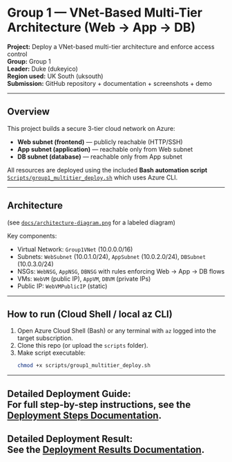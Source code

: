 # Group 1 — VNet-Based Multi-Tier Architecture (Web → App → DB)

**Project:** Deploy a VNet-based multi-tier architecture and enforce access control  
**Group:** Group 1  
**Leader:** Duke (dukeyico)  
**Region used:** UK South (uksouth)  
**Submission:** GitHub repository + documentation + screenshots + demo

---

## Overview
This project builds a secure 3-tier cloud network on Azure:
- **Web subnet (frontend)** — publicly reachable (HTTP/SSH)
- **App subnet (application)** — reachable only from Web subnet
- **DB subnet (database)** — reachable only from App subnet

All resources are deployed using the included **Bash automation script** [`Scripts/group1_multitier_deploy.sh`](Scripts/group1_multitier_deploy.sh) which uses Azure CLI.

---

## Architecture
(see [`docs/architecture-diagram.png`](docs/Labeled%20Architecture%20diagram.png) for a labeled diagram)

Key components:
- Virtual Network: `Group1VNet` (10.0.0.0/16)
- Subnets: `WebSubnet` (10.0.1.0/24), `AppSubnet` (10.0.2.0/24), `DBSubnet` (10.0.3.0/24)
- NSGs: `WebNSG`, `AppNSG`, `DBNSG` with rules enforcing Web → App → DB flows
- VMs: `WebVM` (public IP), `AppVM`, `DBVM` (private IPs)
- Public IP: `WebVMPublicIP` (static)

---

## How to run (Cloud Shell / local az CLI)
1. Open Azure Cloud Shell (Bash) or any terminal with `az` logged into the target subscription.  
2. Clone this repo (or upload the `scripts` folder).
3. Make script executable:
   ```bash
   chmod +x scripts/group1_multitier_deploy.sh
   ```
---

**Detailed Deployment Guide:**  
For full step-by-step instructions, see the [Deployment Steps Documentation](docs/deployment-steps.md).
---

**Detailed Deployment Result:**  
See the [Deployment Results Documentation](docs/Deployment-Results.md).
---
